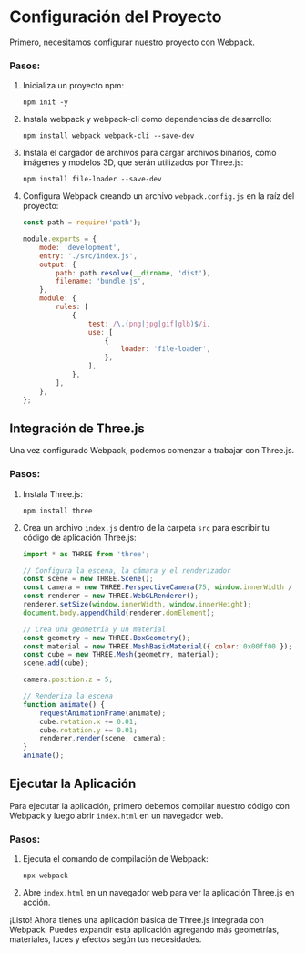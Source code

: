 # Configuración del Proyecto

Primero, necesitamos configurar nuestro proyecto con Webpack.

### Pasos:

1. Inicializa un proyecto npm:
    ```
    npm init -y
    ```

2. Instala webpack y webpack-cli como dependencias de desarrollo:
    ```
    npm install webpack webpack-cli --save-dev
    ```

3. Instala el cargador de archivos para cargar archivos binarios, como imágenes y modelos 3D, que serán utilizados por Three.js:
    ```
    npm install file-loader --save-dev
    ```

4. Configura Webpack creando un archivo `webpack.config.js` en la raíz del proyecto:
    ```javascript
    const path = require('path');

    module.exports = {
        mode: 'development',
        entry: './src/index.js',
        output: {
            path: path.resolve(__dirname, 'dist'),
            filename: 'bundle.js',
        },
        module: {
            rules: [
                {
                    test: /\.(png|jpg|gif|glb)$/i,
                    use: [
                        {
                            loader: 'file-loader',
                        },
                    ],
                },
            ],
        },
    };
    ```


## Integración de Three.js

Una vez configurado Webpack, podemos comenzar a trabajar con Three.js.

### Pasos:

1. Instala Three.js:
    ```
    npm install three
    ```

2. Crea un archivo `index.js` dentro de la carpeta `src` para escribir tu código de aplicación Three.js:
    ```javascript
    import * as THREE from 'three';

    // Configura la escena, la cámara y el renderizador
    const scene = new THREE.Scene();
    const camera = new THREE.PerspectiveCamera(75, window.innerWidth / window.innerHeight, 0.1, 1000);
    const renderer = new THREE.WebGLRenderer();
    renderer.setSize(window.innerWidth, window.innerHeight);
    document.body.appendChild(renderer.domElement);

    // Crea una geometría y un material
    const geometry = new THREE.BoxGeometry();
    const material = new THREE.MeshBasicMaterial({ color: 0x00ff00 });
    const cube = new THREE.Mesh(geometry, material);
    scene.add(cube);

    camera.position.z = 5;

    // Renderiza la escena
    function animate() {
        requestAnimationFrame(animate);
        cube.rotation.x += 0.01;
        cube.rotation.y += 0.01;
        renderer.render(scene, camera);
    }
    animate();

## Ejecutar la Aplicación

Para ejecutar la aplicación, primero debemos compilar nuestro código con Webpack y luego abrir `index.html` en un navegador web.

### Pasos:

1. Ejecuta el comando de compilación de Webpack:
    ```
    npx webpack
    ```

2. Abre `index.html` en un navegador web para ver la aplicación Three.js en acción.

¡Listo! Ahora tienes una aplicación básica de Three.js integrada con Webpack. Puedes expandir esta aplicación agregando más geometrías, materiales, luces y efectos según tus necesidades.
